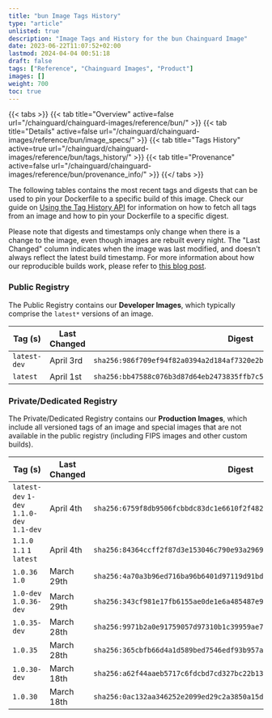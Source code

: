 ```yaml
---
title: "bun Image Tags History"
type: "article"
unlisted: true
description: "Image Tags and History for the bun Chainguard Image"
date: 2023-06-22T11:07:52+02:00
lastmod: 2024-04-04 00:51:18
draft: false
tags: ["Reference", "Chainguard Images", "Product"]
images: []
weight: 700
toc: true
---
```


{{< tabs >}}
{{< tab title="Overview" active=false url="/chainguard/chainguard-images/reference/bun/" >}}
{{< tab title="Details" active=false url="/chainguard/chainguard-images/reference/bun/image_specs/" >}}
{{< tab title="Tags History" active=true url="/chainguard/chainguard-images/reference/bun/tags_history/" >}}
{{< tab title="Provenance" active=false url="/chainguard/chainguard-images/reference/bun/provenance_info/" >}}
{{</ tabs >}}

The following tables contains the most recent tags and digests that can be used to pin your Dockerfile to a specific build of this image. Check our guide on [Using the Tag History API](/chainguard/chainguard-images/using-the-tag-history-api/) for information on how to fetch all tags from an image and how to pin your Dockerfile to a specific digest.

Please note that digests and timestamps only change when there is a change to the image, even though images are rebuilt every night. The "Last Changed" column indicates when the image was last modified, and doesn't always reflect the latest build timestamp. For more information about how our reproducible builds work, please refer to [this blog post](https://www.chainguard.dev/unchained/reproducing-chainguards-reproducible-image-builds).

### Public Registry
The Public Registry contains our **Developer Images**, which typically comprise the `latest*` versions of an image.

| Tag (s)       | Last Changed | Digest                                                                    |
|---------------|--------------|---------------------------------------------------------------------------|
|  `latest-dev` | April 3rd    | `sha256:986f709ef94f82a0394a2d184af7320e2b45a7a7be5d76bf0c80c4ad2cd64496` |
|  `latest`     | April 1st    | `sha256:bb47588c076b3d87d64eb2473835ffb7c5bd072fed73a463aa7786d726b84750` |


### Private/Dedicated Registry
The Private/Dedicated Registry contains our **Production Images**, which include all versioned tags of an image and special images that are not available in the public registry (including FIPS images and other custom builds).

| Tag (s)                                     | Last Changed | Digest                                                                    |
|---------------------------------------------|--------------|---------------------------------------------------------------------------|
|  `latest-dev` `1-dev` `1.1.0-dev` `1.1-dev` | April 4th    | `sha256:6759f8db9506fcbbdc83dc1e6610f2f48234c66f6d68d4244d6c46f2a78f4d69` |
|  `1.1.0` `1.1` `1` `latest`                 | April 4th    | `sha256:84364ccff2f87d3e153046c790e93a2969ffb7c4daa103035f98130ad3c97cbd` |
|  `1.0.36` `1.0`                             | March 29th   | `sha256:4a70a3b96ed716ba96b6401d97119d91bdcef2e87a9f2bfb5f24c1acc589b2a0` |
|  `1.0-dev` `1.0.36-dev`                     | March 29th   | `sha256:343cf981e17fb6155ae0de1e6a485487e904d7672dd099beebea2a1a2f309d65` |
|  `1.0.35-dev`                               | March 28th   | `sha256:9971b2a0e91759057d97310b1c39959ae7110d4bef2b394066d08000488b2ddd` |
|  `1.0.35`                                   | March 28th   | `sha256:365cbfb66d4a1d589bed7546edf93b957a0718fffcd7173cf70f83e319b8fee1` |
|  `1.0.30-dev`                               | March 18th   | `sha256:a62f44aaeb5717c6fdcbd7cd327bc22b1314b5639f8e411bf786089edb165740` |
|  `1.0.30`                                   | March 18th   | `sha256:0ac132aa346252e2099ed29c2a3850a15dae14062cd87a45dabb3bdb1ada06c3` |

